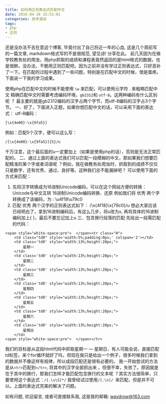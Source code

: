 ```yaml
---
title: 如何用正则表达式匹配中文
date: 2016-04-26 15:51:01
categories: 技术漫谈
tags:
- php
- 正则
---
```


还是没办法不去在意这个博客, 毕竟付出了自己将近一年的心血, 这是几个周前写的一篇文章, markdown格式写的不是很规范, 望见谅! 分享在此。
前几天因为在做学校教务处的爬虫，用php抓取的成绩和课程表竟然返回的是html格式的数据，也是很醉。没办法，干脆用正则匹配吧。因为之前并没有学过正则表达式，只好恶补了一下。在匹配的过程中遇到了一些问题，特别是在匹配中文的时候，很是蛋疼。下面说一下我的学习成果。
<!-- more -->
使用php在匹配中文的时候不能使用 `\w` 来匹配，可以使用元字符 . 来粗略匹配中文
精确匹配中文时需要考虑编码环境，`gb2312`和 `utf-8`。这两种编码有什么区别呢 ？ 最主要的就是gb2312编码的汉字占两个字节，而utf-8编码的汉字占3个字节。
一、好了，下面进入正题，如果你想匹配中文的话，可以采用下面的表达式：
utf-8编码：

```
[\x{4e00}-\x{9fa5}]
```

例如：匹配5个汉字，便可以这么写：
```
/[\x{4e00}-\x{9fa5}]{5}/u
```
千万注意，这个最后面的u一定要加上（如果是使用php的话），否则是无法正常匹配的。
二、通过上面的表达式我们可以匹配一段模糊的中文，那如果我们想要匹配精准的某个字或者词语呢 ？例如，我在做教务处爬虫时，抓取到的成绩不仅仅只是数字，还有优秀、通过、良好等。这种我们总不能漏掉吧？ 可以使用下面的方式来匹配：
1. 先将汉字转换成为16进制Unicode编码，可以在这个网站方便的转换：Unicode与中文互转 16进制Unicode编码转换、还原
例如我们将 优秀 两个字转换成了该编码，为 :  \u4f18\u79c0
2. 匹配 优秀 两个汉字的正则表达式如下：
/\x{4f18}\x{79c0}/u
想必大家应该已经明白了，拿到16进制编码后，有这么几步，将u改为x, 再将具体的16进制编码加上{ }，最后不要忘记加上u
三、包含换行段落的匹配
先给出一段需匹配的代码：

```
<span style="white-space:pre">	</span><tr class="H">
    <td class="td0" style='width:5%;padding:0px;' colspan='2'></td>
    <td class='td0' style="width:13%;height:20px;">
        星期一
    </td>
    <td class='td0' style="width:13%;height:20px;">
        星期二
    </td>
    <td class='td0' style="width:13%;height:20px;">
        星期三
    </td>
    <td class='td0' style="width:13%;height:20px;">
        星期四
    </td>
    <td class='td0' style="width:13%;height:20px;">
        星期五
    </td>
    <td class='td0' style="width:13%;height:20px;">
        星期六
    </td>
    <td class='td0' style="width:13%;height:20px;">
        星期日
    </td>
<span style="white-space:pre">	</span></tr>
```
我们的目标是从这段html代码中抓取星期一   —  星期日，有人可能会说，直接匹配td标签，来个for循环就好了吗，但现在我只是给出一个例子，很多时候我们拿到的数据并不像这样有规律，所以成段匹配还是很有必要的。
我一开始尝试的方法是从`<tr>`匹配到`</tr>`, 将其中的汉字全部抓出来 ，但很不幸，失败了。原因就是在于其中的换行，那我们怎样才能匹配包含换行的文本呢 ？其实方法很简单，只要使用这个表达式：`/[.\s\S]*/`
我曾经试过使用` /[.\n]/  `来匹配，但是并不可以。上面的表达式完美的解决了问题。

如有问题, 欢迎留言, 或者可直接联系我, 这是我的邮箱: <waydrow@163.com>